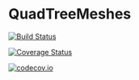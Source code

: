 # QuadTreeMeshes

[![Build Status](https://travis-ci.org/matthias-vigelius/QuadTreeMeshes.jl.svg?branch=master)](https://travis-ci.org/matthias-vigelius/QuadTreeMeshes.jl)

[![Coverage Status](https://coveralls.io/repos/matthias-vigelius/QuadTreeMeshes.jl/badge.svg?branch=master&service=github)](https://coveralls.io/github/matthias-vigelius/QuadTreeMeshes.jl?branch=master)

[![codecov.io](http://codecov.io/github/matthias-vigelius/QuadTreeMeshes.jl/coverage.svg?branch=master)](http://codecov.io/github/matthias-vigelius/QuadTreeMeshes.jl?branch=master)
